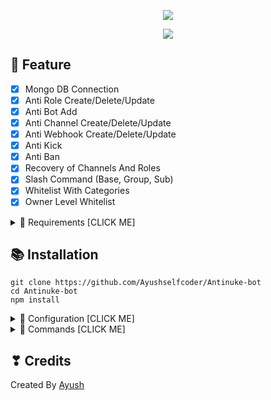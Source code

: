 <p align="center">
<img src="https://capsule-render.vercel.app/api?type=waving&color=gradient&height=200&section=header&text=Ayush Dev&fontSize=80&fontAlignY=35&animation=twinkling&fontColor=gradient"/> </a> 
</p>

<p align="center"> 
  <a href="https://discord.gg/P6DNKS96TE" target="_blank"> <img src="https://discordapp.com/api/guilds/975757167950962768/widget.png?style=banner2"/> </a> 
</p>


## 📑 Feature
- [x] Mongo DB Connection
- [x] Anti Role Create/Delete/Update
- [x] Anti Bot Add
- [x] Anti Channel Create/Delete/Update
- [x] Anti Webhook Create/Delete/Update
- [x] Anti Kick
- [x] Anti Ban
- [x] Recovery of Channels And Roles
- [x] Slash Command (Base, Group, Sub)
- [x] Whitelist With Categories
- [x] Owner Level Whitelist

<details><summary>📎 Requirements [CLICK ME]</summary>
<p>

## 📎 Requirements

- [x] Node.js v16+ **[Download](https://nodejs.org/en/download/)**
- [x] Discord Bot Token **[Guide](https://discordjs.guide/preparations/setting-up-a-bot-application.html#creating-your-bot)**
- [My Application File](https://cdn.discordapp.com/attachments/1010784573061349496/1038914440734715994/application.yml)
- [x] MongoDB **[Download](https://www.mongodb.com/try/download/community)** (Download & install = Finish!)


</p>
</details>

## 📚 Installation

```
git clone https://github.com/Ayushselfcoder/Antinuke-bot
cd Antinuke-bot
npm install
```

<details><summary>📄 Configuration [CLICK ME]</summary>
<p>

## 📄 Configuration

Copy or Rename `.env.example` to `.env` and fill out the values:

```.env
# Bot
TOKEN=REPLACE_HERE
EMBED_COLOR=#000001

# Dev
OWNER_ID=REPLACE_HERE

# Database
MONGO_URI=

#Webhook Logs Link
error=
join=
leave=
```
After installation or finishes all you can use `npm run start` to run the bot

</p>
</details>

<details><summary>🔩 Commands [CLICK ME]</summary>
<p>

## 🔩 Commands

> Note: The default prefix is '/'

👮‍♂️ **Antinuke**
- Enable (/antinuke enable [category])
- Disable (/antinuke disable [category])
- LogChannel (/antinuke channel [channel])
- Settings (/antinuke settings)
- Whitelist Add (/antinuke whitelist add [user] [category])
- Whitelist Remove (/antinuke whitelist remove [user] [category])
- Whitelist Owner (/antinuke whitelist owner [user] [choice(add/remove)])
- Whitelist Show (/antinuke whitelist show [category])

💬 **Utility**
- Ping (/ping)
- Help (/help)


💎 **Premium Commands!**
- Generate (/premium generate [plan] [amount]) // (OWNER ONLY)
- Redeem (/redeem [code])
- Remove (/premium remove [mention]) // (OWNER ONLY)

</p>
</details>



## ❣ Credits
Created By [Ayush](https://github.com/Ayushselfcoder)
